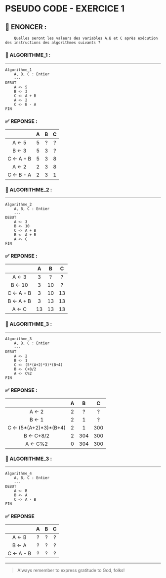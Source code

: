 # PSEUDO CODE - EXERCICE 1

## 🌟 ENONCER :
```
    Quelles seront les valeurs des variables A,B et C après exécution des instructions des algorithmes suivants ?
```

### 🚀 ALGORITHME_1 :
---

````
Algorithme_1
    A, B, C : Entier
    ---
DEBUT
    A <- 5
    B <- 3
    C <- A + B
    A <- 2 
    C <- B - A
FIN 
````

### ✅ REPONSE :

| | A | B | C |
|:---:|:---:|:---:|:---:|
| A <- 5 | 5 | ? | ? |
| B <- 3 | 5 | 3 | ? | 
| C <- A + B | 5 | 3 | 8 |
| A <- 2 | 2 | 3 | 8 |
| C <- B - A | 2 | 3 | 1 |

### 🚀 ALGORITHME_2 :
---

````
Algorithme_2
    A, B, C : Entier
    ---
DEBUT
    A <- 3
    B <- 10
    C <- A + B
    B <- A + B
    A <- C
FIN 
````

### ✅ REPONSE :

| | A | B | C |
|:---:|:---:|:---:|:---:|
| A <- 3 | 3 | ? | ? |
| B <- 10 | 3 | 10 | ? | 
| C <- A + B | 3 | 10 | 13 |
| B <- A + B | 3 | 13 | 13 |
| A <- C | 13 | 13 | 13 |

### 🚀 ALGORITHME_3 :
---

````
Algorithme_3
    A, B, C : Entier
    ---
DEBUT
    A <- 2
    B <- 1
    C <- (5*(A+2)*3)*(B+4)
    B <- C+8/2
    A <- C%2
FIN 
````

### ✅ REPONSE :

| | A | B | C |
|:---:|:---:|:---:|:---:|
| A <- 2 | 2 | ? | ? |
| B <- 1 | 2 | 1 | ? | 
| C <- (5*(A+2)\*3)*(B+4) | 2 | 1 | 300 |
| B <- C+8/2 | 2 | 304 | 300 |
| A <- C%2 | 0 | 304 | 300 |

### 🚀 ALGORITHME_3 :
---

````
Algorithme_4
    A, B, C : Entier
    ---
DEBUT
    A <- B
    B <- A
    C <- A - B
FIN 
````

### ✅ REPONSE

| | A | B | C |
|:---:|:---:|:---:|:---:|
| A <- B | ? | ? | ? |
| B <- A | ? | ? | ? | 
| C <- A - B | ? | ? | ? |

--- 

> Always remember to express gratitude to God, folks!